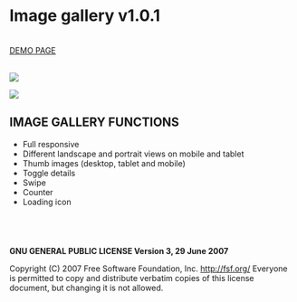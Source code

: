 # Image gallery v1.0.1

<br />
<a href="https://zsoltkiraly.com/developments/image-gallery/" target="_blank">DEMO PAGE</a><br /><br />

<img src="http://zsoltkiraly.com/developments/_images/image-gallery-001.jpg"><br />

<img src="http://zsoltkiraly.com/developments/_images/image-gallery-003.jpg">


## IMAGE GALLERY FUNCTIONS

- Full responsive
- Different landscape and portrait views on mobile and tablet
- Thumb images (desktop, tablet and mobile)
- Toggle details
- Swipe
- Counter
- Loading icon

#
<br />

<b>GNU GENERAL PUBLIC LICENSE Version 3, 29 June 2007</b>

Copyright (C) 2007 Free Software Foundation, Inc. <http://fsf.org/>
Everyone is permitted to copy and distribute verbatim copies of this license document, but changing it is not allowed.

